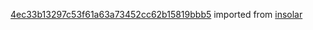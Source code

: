 [4ec33b13297c53f61a63a73452cc62b15819bbb5](https://github.com/insolar/insolar/commit/4ec33b13297c53f61a63a73452cc62b15819bbb5) imported from [insolar](https://github.com/insolar/insolar)
